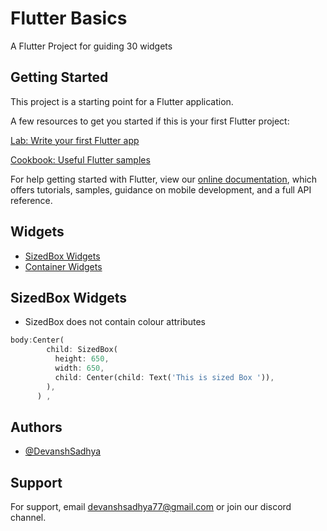 
# Flutter Basics

A Flutter Project for guiding 30 widgets



## Getting Started

This project is a starting point for a Flutter application.

A few resources to get you started if this is your first Flutter project:

[Lab: Write your first Flutter app](https://docs.flutter.dev/get-started/codelab)

[Cookbook: Useful Flutter samples](https://docs.flutter.dev/cookbook)

For help getting started with Flutter, view our [online documentation](https://docs.flutter.dev/), which offers tutorials, samples, guidance on mobile development, and a full API reference.
## Widgets
- [SizedBox Widgets](https://snipboard.io/qMuBH9.jpg) 
- [Container Widgets]()


## SizedBox Widgets
- SizedBox does not contain colour attributes
```dart
body:Center(
        child: SizedBox(
          height: 650,
          width: 650,
          child: Center(child: Text('This is sized Box ')),
        ),
      ) ,
```


## Authors

- [@DevanshSadhya](https://github.com/DevanshSadhya)


## Support

For support, email devanshsadhya77@gmail.com or join our discord channel.

